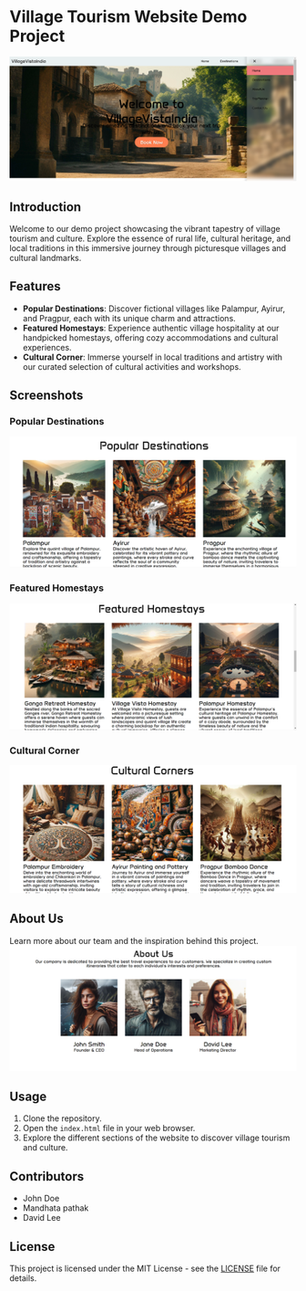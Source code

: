 # Village Tourism Website Demo Project

![Homepage](assestes/images/Homepage.png)

## Introduction
Welcome to our demo project showcasing the vibrant tapestry of village tourism and culture. Explore the essence of rural life, cultural heritage, and local traditions in this immersive journey through picturesque villages and cultural landmarks.

## Features
- **Popular Destinations**: Discover fictional villages like Palampur, Ayirur, and Pragpur, each with its unique charm and attractions.
- **Featured Homestays**: Experience authentic village hospitality at our handpicked homestays, offering cozy accommodations and cultural experiences.
- **Cultural Corner**: Immerse yourself in local traditions and artistry with our curated selection of cultural activities and workshops.

## Screenshots

### Popular Destinations
![Screenshot](assestes/images/destination.png)

### Featured Homestays
![Screenshot](assestes/images/homestays.png)
### Cultural Corner
![Screenshot](assestes/images/culturalc.png)

## About Us
Learn more about our team and the inspiration behind this project.
![About Us](assestes/images/aboutus.png)

## Usage
1. Clone the repository.
2. Open the `index.html` file in your web browser.
3. Explore the different sections of the website to discover village tourism and culture.

## Contributors
- John Doe
- Mandhata pathak
- David Lee

## License
This project is licensed under the MIT License - see the [LICENSE](LICENSE) file for details.

